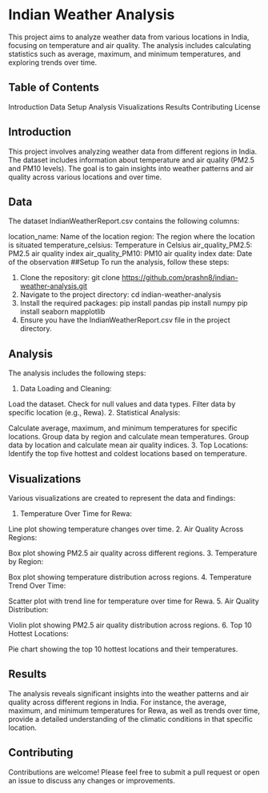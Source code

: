 # Indian Weather Analysis
This project aims to analyze weather data from various locations in India, focusing on temperature and air quality. The analysis includes calculating statistics such as average, maximum, and minimum temperatures, and exploring trends over time.

## Table of Contents
Introduction
Data
Setup
Analysis
Visualizations
Results
Contributing
License
## Introduction
This project involves analyzing weather data from different regions in India. The dataset includes information about temperature and air quality (PM2.5 and PM10 levels). The goal is to gain insights into weather patterns and air quality across various locations and over time.

## Data
The dataset IndianWeatherReport.csv contains the following columns:

location_name: Name of the location
region: The region where the location is situated
temperature_celsius: Temperature in Celsius
air_quality_PM2.5: PM2.5 air quality index
air_quality_PM10: PM10 air quality index
date: Date of the observation
##Setup
To run the analysis, follow these steps:

1. Clone the repository:
   git clone https://github.com/prashn8/indian-weather-analysis.git
2. Navigate to the project directory:
   cd indian-weather-analysis
3. Install the required packages:
   pip install pandas
   pip install numpy
   pip install seaborn mapplotlib
5. Ensure you have the IndianWeatherReport.csv file in the project directory.

## Analysis
The analysis includes the following steps:

1. Data Loading and Cleaning:

  Load the dataset.
  Check for null values and data types.
  Filter data by specific location (e.g., Rewa).
2. Statistical Analysis:

  Calculate average, maximum, and minimum temperatures for specific locations.
  Group data by region and calculate mean temperatures.
  Group data by location and calculate mean air quality indices.
3. Top Locations:
   Identify the top five hottest and coldest locations based on temperature.
## Visualizations
  Various visualizations are created to represent the data and findings:

1. Temperature Over Time for Rewa:

Line plot showing temperature changes over time.
2. Air Quality Across Regions:

Box plot showing PM2.5 air quality across different regions.
3. Temperature by Region:

Box plot showing temperature distribution across regions.
4. Temperature Trend Over Time:

Scatter plot with trend line for temperature over time for Rewa.
5. Air Quality Distribution:

Violin plot showing PM2.5 air quality distribution across regions.
6. Top 10 Hottest Locations:

Pie chart showing the top 10 hottest locations and their temperatures.
## Results
The analysis reveals significant insights into the weather patterns and air quality across different regions in India. For instance, the average, maximum, and minimum temperatures for Rewa, as well as trends over time, provide a detailed understanding of the climatic conditions in that specific location.

## Contributing
Contributions are welcome! Please feel free to submit a pull request or open an issue to discuss any changes or improvements.
